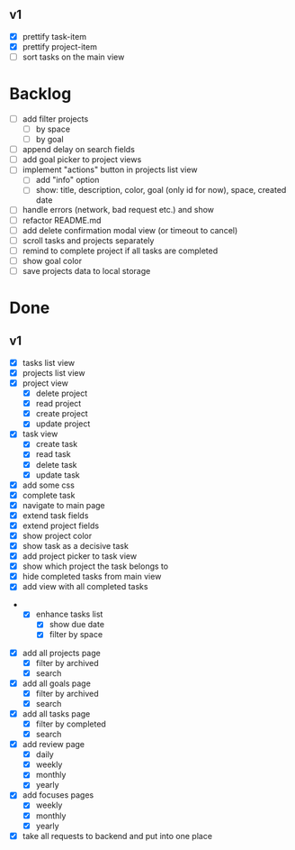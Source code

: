## v1
- [x] prettify task-item
- [x] prettify project-item
- [ ] sort tasks on the main view

# Backlog
- [ ] add filter projects
  - [ ] by space
  - [ ] by goal
- [ ] append delay on search fields
- [ ] add goal picker to project views
- [ ] implement "actions" button in projects list view
	- [ ] add "info" option
	- [ ] show: title, description, color, goal (only id for now), space, created date
- [ ] handle errors (network, bad request etc.) and show
- [ ] refactor README.md
- [ ] add delete confirmation modal view (or timeout to cancel)
- [ ] scroll tasks and projects separately
- [ ] remind to complete project if all tasks are completed
- [ ] show goal color
- [ ] save projects data to local storage

# Done

## v1
- [x] tasks list view
- [x] projects list view
- [x] project view
	- [x] delete project
	- [x] read project
	- [x] create project
	- [x] update project
- [x] task view
	- [x] create task
	- [x] read task
	- [x] delete task
	- [x] update task
- [x] add some css
- [x] complete task
- [x] navigate to main page
- [x] extend task fields
- [x] extend project fields
- [x] show project color
- [x] show task as a decisive task
- [x] add project picker to task view
- [x] show which project the task belongs to
- [x] hide completed tasks from main view
- [x] add view with all completed tasks
- - [x] enhance tasks list
	- [x] show due date
	- [x] filter by space
- [x] add all projects page
  - [x] filter by archived
  - [x] search
- [x] add all goals page
  - [x] filter by archived
  - [x] search
- [x] add all tasks page
  - [x] filter by completed
  - [x] search
- [x] add review page
  - [x] daily
  - [x] weekly
  - [x] monthly
  - [x] yearly
- [x] add focuses pages
  - [x] weekly
  - [x] monthly
  - [x] yearly
- [x] take all requests to backend and put into one place
